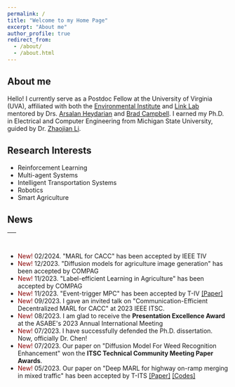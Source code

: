 ```yaml
---
permalink: /
title: "Welcome to my Home Page"
excerpt: "About me"
author_profile: true
redirect_from: 
  - /about/
  - /about.html
---
```


## About me
Hello! I currently serve as a Postdoc Fellow at the University of Virginia (UVA), affiliated with both the [Environmental Institute](https://environment.virginia.edu/) and [Link Lab](https://engineering.virginia.edu/link-lab) mentored by Drs. [Arsalan Heydarian](https://engineering.virginia.edu/faculty/arsalan-heydarian) and [Brad Campbell](https://engineering.virginia.edu/faculty/brad-campbell). I earned my Ph.D. in Electrical and Computer Engineering from Michigan State University, guided by Dr. [Zhaojian Li](https://www.egr.msu.edu/rival/). 

## Research Interests
- Reinforcement Learning
- Multi-agent Systems
- Intelligent Transportation Systems
- Robotics
- Smart Agriculture


## News 
<table style="width:100%">
  <thead>
    <tr>
      <th width="100%">&nbsp;</th>
    </tr>
  </thead>
</table>

- <span style="color:darkred"> New! </span> 02/2024. "MARL for CACC" has been accepted by IEEE TIV
- <span style="color:darkred"> New! </span> 12/2023. "Diffusion models for agriculture image generation" has been accepted by COMPAG
- <span style="color:darkred"> New! </span> 11/2023. "Label-efficient Learning in Agriculture" has been accepted by COMPAG
- <span style="color:darkred"> New! </span> 11/2023. "Event-trigger MPC" has been accepted by T-IV [[Paper]](https://ieeexplore.ieee.org/document/10306336)
- <span style="color:darkred"> New! </span> 09/2023. I gave an invited talk on "Communication-Efficient Decentralized MARL for CACC" at 2023 IEEE ITSC.
- <span style="color:darkred"> New! </span> 08/2023. I am glad to receive the **Presentation Excellence Award** at the ASABE's 2023 Annual International Meeting
- <span style="color:darkred"> New! </span> 07/2023. I have successfully defended the Ph.D. dissertation. Now, officially Dr. Chen!
- <span style="color:darkred"> New! </span> 07/2023. Our paper on "Diffusion Model For Weed Recognition Enhancement" won the **ITSC Technical Community Meeting Paper Awards**.
- <span style="color:darkred"> New! </span> 05/2023.  Our paper on "Deep MARL for highway on-ramp merging in mixed traffic" has been accepted by T-ITS [[Paper]](https://ieeexplore.ieee.org/abstract/document/10159552) [[Codes]](https://github.com/DongChen06/MARL_CAVs)

<br/>

<script type='text/javascript' id='clustrmaps' src='//cdn.clustrmaps.com/map_v2.js?cl=ffffff&w=300&t=tt&d=SwUv9j7dZkNLy25NFF2QqQ3t7PxjENqQJIJ1Qcc3hPY&co=2d78ad&cmo=3acc3a&cmn=ff5353&ct=ffffff'></script>
